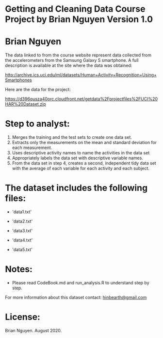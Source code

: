 Getting and Cleaning Data Course Project by Brian Nguyen
Version 1.0
==================================================================
Brian Nguyen
==================================================================

The data linked to from the course website represent data collected from the accelerometers from the Samsung Galaxy S smartphone. A full description is available at the site where the data was obtained:

http://archive.ics.uci.edu/ml/datasets/Human+Activity+Recognition+Using+Smartphones

Here are the data for the project:

https://d396qusza40orc.cloudfront.net/getdata%2Fprojectfiles%2FUCI%20HAR%20Dataset.zip

Step to analyst:
======================================

1. Merges the training and the test sets to create one data set.
2. Extracts only the measurements on the mean and standard deviation for each measurement.
3. Uses descriptive activity names to name the activities in the data set
4. Appropriately labels the data set with descriptive variable names.
5. From the data set in step 4, creates a second, independent tidy data set with the average of each variable for each activity and each subject.

The dataset includes the following files:
=========================================

- 'data1.txt'

- 'data2.txt'

- 'data3.txt'

- 'data4.txt'

- 'data5.txt'

Notes: 
======
- Please read CodeBook.md and run_analysis.R to understand step by step.

For more information about this dataset contact: hinbearth@gmail.com

License:
========
Brian Nguyen. August 2020.
